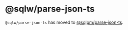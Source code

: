 # **@sqlw/parse-json-ts**

`@sqlw/parse-json-ts` has moved to [@sqlpm/parse-json-ts](https://www.npmjs.com/package/@sqlpm/parse-json-ts).
